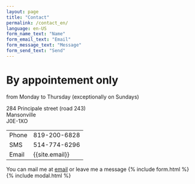 ```yaml
---
layout: page
title: "Contact"
permalink: /contact_en/
language: en-US
form_name_text: "Name"
form_email_text: "Email"
form_message_text: "Message"
form_send_text: "Send"
---
```

<h1>By appointement only</h1>

from Monday to Thursday (exceptionally on Sundays)

284 Principale street (road 243)<br/>
Mansonville<br/>
J0E-1XO <br/>

<table>
    <tr>
        <td>Phone</td>
        <td>819-200-6828</td>
    </tr>
    <tr>
        <td>SMS</td>
        <td>514-774-6296</td>
    </tr>    
    <tr>
        <td>Email</td>
        <td>{{site.email}}</td>
    </tr>
</table>

You can mail me at [email](mailto:{{site.email}}) or leave me a message
{% include form.html %}
{% include modal.html %}

